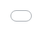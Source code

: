 ```yaml
---
layout: post
title: My take on Manim Slides
date: 2024-10-19 19:00:00
description: "I am currently trying to generate manim slides and to embed them in an Iframe for website rendering."
tags: videos science communication
categories: science
---
```


An intro text I will redact.

<div class="row mt-5">
    <div class="col-sm mt-3 mt-md-0">
        <iframe
        style="width:100%;height:100%;position:absolute;left:0px;top:0px;"
        frameborder="0"
        width="100%"
        height="100%"
        allowfullscreen
        allow="autoplay"
        src="assets/html/iframe.html">
    </iframe>
    </div>
</div>